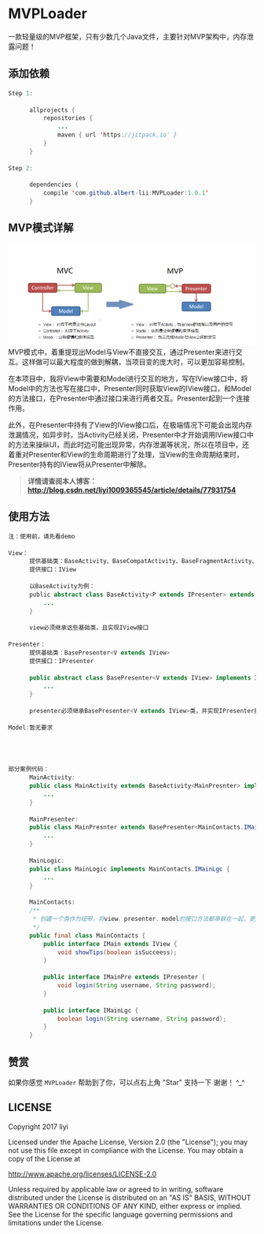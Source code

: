 # MVPLoader
一款轻量级的MVP框架，只有少数几个Java文件，主要针对MVP架构中，内存泄露问题！

## 添加依赖
```Java
Step 1:

      allprojects {
          repositories {
              ...
              maven { url 'https://jitpack.io' }
          }
      }
      
Step 2:

      dependencies {
          compile 'com.github.albert-lii:MVPLoader:1.0.1'
      }
```

## MVP模式详解
![MVP](https://github.com/albert-lii/MVPLoader/blob/master/picture/mvp.png)
MVP模式中，着重提现出Model与View不直接交互，通过Presenter来进行交互。这样做可以最大程度的做到解耦，当项目变的庞大时，可以更加容易控制。  

在本项目中，我将View中需要和Model进行交互的地方，写在IView接口中，将Model中的方法也写在接口中，Presenter同时获取View的IView接口，和Model的方法接口，在Presenter中通过接口来进行两者交互。Presenter起到一个连接作用。  

此外，在Presenter中持有了View的IView接口后，在极端情况下可能会出现内存泄漏情况，如异步时，当Activity已经关闭，Presenter中才开始调用IView接口中的方法来操纵UI，而此时边可能出现异常，内存泄漏等状况，所以在项目中，还着重对Presenter和View的生命周期进行了处理，当View的生命周期结束时，Presenter持有的IView将从Presenter中解除。

> **详情请查阅本人博客：http://blog.csdn.net/liyi1009365545/article/details/77931754**

## 使用方法
```Java
注：使用前，请先看demo

View：
      提供基础类：BaseActivity、BaseCompatActivity、BaseFragmentActivity、BaseFragment
      提供接口：IView

      以BaseActivity为例：
      public abstract class BaseActivity<P extends IPresenter> extends Activity implements IView {
          ...
      }

      view必须继承这些基础类，且实现IView接口

Presenter：
      提供基础类：BasePresenter<V extends IView>
      提供接口：IPresenter

      public abstract class BasePresenter<V extends IView> implements IPresenter {
          ...
      }

      presenter必须继承BasePresenter<V extends IView>类，并实现IPresenter接口
      
Model:暂无要求




部分案例代码：
      MainActivity:
      public class MainActivity extends BaseActivity<MainPresnter> implements MainContacts.IMain {
          ...
      }

      MainPresenter:
      public class MainPresnter extends BasePresenter<MainContacts.IMain> implements MainContacts.IMainPre {
          ...
      }
      
      MainLogic:
      public class MainLogic implements MainContacts.IMainLgc {
          ...
      }
      
      MainContacts:
      /**
       * 创建一个类作为纽带，将view、presenter、model的接口方法都串联在一起，更加便于管理
       */
      public final class MainContacts {
          public interface IMain extends IView {
              void showTips(boolean isSucceess);
          }

          public interface IMainPre extends IPresenter {
              void login(String username, String password);
          }

          public interface IMainLgc {
              boolean login(String username, String password);
          }
      }
```

## 赞赏
如果你感觉 `MVPLoader` 帮助到了你，可以点右上角 "Star" 支持一下 谢谢！ ^_^


## LICENSE
Copyright 2017 liyi

Licensed under the Apache License, Version 2.0 (the "License");
you may not use this file except in compliance with the License.
You may obtain a copy of the License at

   http://www.apache.org/licenses/LICENSE-2.0

Unless required by applicable law or agreed to in writing, software
distributed under the License is distributed on an "AS IS" BASIS,
WITHOUT WARRANTIES OR CONDITIONS OF ANY KIND, either express or implied.
See the License for the specific language governing permissions and
limitations under the License.
